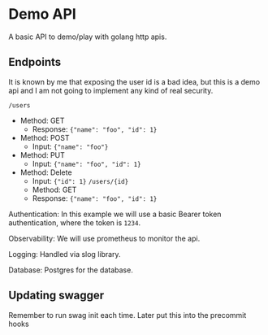 # Demo API

A basic API to demo/play with golang http apis. 

## Endpoints

It is known by me that exposing the user id is a bad idea, but this is a demo api 
and I am not going to implement any kind of real security.

`/users`
- Method: GET
  - Response: `{"name": "foo", "id": 1}`
- Method: POST
  - Input: `{"name": "foo"}`
- Method: PUT
  - Input: `{"name": "foo", "id": 1}`
- Method: Delete
    - Input: `{"id": 1}`
`/users/{id}`
    - Method: GET
    - Response: `{"name": "foo", "id": 1}`

Authentication: 
In this example we will use a basic Bearer token authentication, where the token is `1234`.

Observability: 
We will use prometheus to monitor the api.

Logging:
Handled via slog library.

Database: 
Postgres for the database.

## Updating swagger

Remember to run swag init each time. Later put this into the precommit hooks
